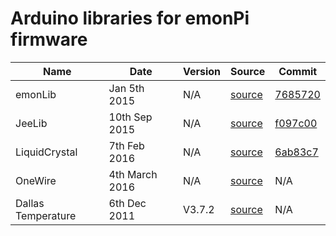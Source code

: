 
# Arduino libraries for emonPi firmware

|  Name | Date  | Version  | Source  | Commit |
|---|---|---|---|---|
|  emonLib |  Jan 5th 2015 | N/A  | [source](https://github.com/openenergymonitor/emonlib)  | [7685720](https://github.com/openenergymonitor/EmonLib/commit/7685720ab391b14edb218151c1d5d3ebc1fd1ec1)  |
|  JeeLib |  10th Sep 2015 | N/A  |  [source](https://github.com/jcw/jeelib) |  [f097c00](https://github.com/jcw/jeelib/commit/f097c0039c926881d80a74bec7a7aa020de610ee) |
|  LiquidCrystal | 7th Feb 2016  | N/A  | [source](https://github.com/openenergymonitor/LiquidCrystal_I2C1602V1)  | [6ab83c7](https://github.com/openenergymonitor/LiquidCrystal_I2C1602V1/commit/6ab83c7b8cf2360c4c82631d158b083bf95cb6d7)  |
| OneWire  | 4th March 2016  | N/A  | [source](https://github.com/PaulStoffregen/OneWire)  | N/A  | [ 57c18c6](https://github.com/PaulStoffregen/OneWire/commit/57c18c6de80c13429275f70875c7c341f1719201)
| Dallas Temperature |  6th Dec 2011 | V3.7.2   | [source](http://download.milesburton.com/Arduino/MaximTemperature/DallasTemperature_LATEST.zip)  | N/A  |